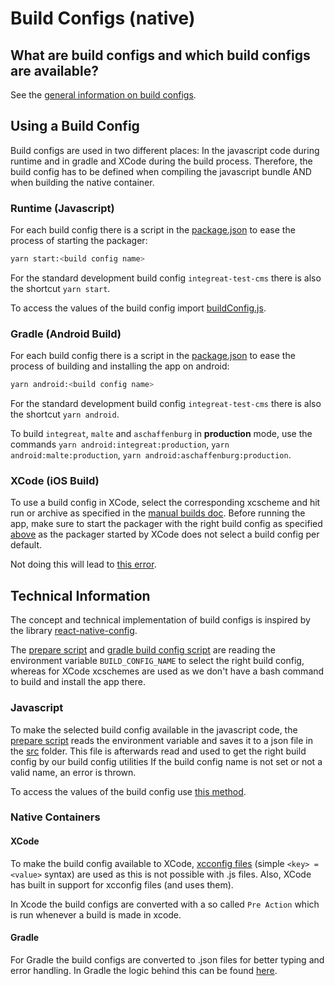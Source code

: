 # Build Configs (native)

## What are build configs and which build configs are available?

See the [general information on build configs](../../build-configs/README.md).

## Using a Build Config

Build configs are used in two different places: In the javascript code during runtime and in gradle and XCode during the build process.
Therefore, the build config has to be defined when compiling the javascript bundle AND when building the native container.

### Runtime (Javascript)

For each build config there is a script in the [package.json](../package.json) to ease the process of starting the packager:

```bash
yarn start:<build config name>
```

For the standard development build config `integreat-test-cms` there is also the shortcut `yarn start`.

To access the values of the build config import [buildConfig.js](../src/modules/app/constants/buildConfig.js).

### Gradle (Android Build)

For each build config there is a script in the [package.json](../package.json) to ease the process of building and installing the app on android:

```bash
yarn android:<build config name>
```

For the standard development build config `integreat-test-cms` there is also the shortcut `yarn android`.

To build `integreat`, `malte` and `aschaffenburg` in **production** mode, use the commands `yarn android:integreat:production`, `yarn android:malte:production`, `yarn android:aschaffenburg:production`.

### XCode (iOS Build)

To use a build config in XCode, select the corresponding xcscheme and hit run or archive as specified in the [manual builds doc](manual-builds.md#ios).
Before running the app, make sure to start the packager with the right build config as specified [above](#runtime-javascript)
as the packager started by XCode does not select a build config per default.

Not doing this will lead to [this error](troubleshooting.md#no-build_config_name-supplied).

## Technical Information

The concept and technical implementation of build configs is inspired by the library [react-native-config](https://github.com/luggit/react-native-config).

The [prepare script](../tools/prepare.ts) and [gradle build config script](../android/app/buildConfigs.gradle) 
are reading the environment variable `BUILD_CONFIG_NAME` to select the right build config,
whereas for XCode xcschemes are used as we don't have a bash command to build and install the app there.

### Javascript

To make the selected build config available in the javascript code, the [prepare script](../tools/prepare.ts)
reads the environment variable and saves it to a json file in the [src](../src) folder. 
This file is afterwards read and used to get the right build config by our build config utilities
If the build config name is not set or not a valid name, an error is thrown.

To access the values of the build config use [this method](../src/modules/app/constants/buildConfig.js).

### Native Containers

#### XCode

To make the build config available to XCode, [xcconfig files](https://nshipster.com/xcconfig/) (simple `<key> = <value>` syntax) are used as this is not possible with .js files.
Also, XCode has built in support for xcconfig files (and uses them).

In Xcode the build configs are converted with a so called `Pre Action` which is run whenever a build is made in xcode.

#### Gradle

For Gradle the build configs are converted to .json files for better typing and error handling.
In Gradle the logic behind this can be found [here](../android/app/buildConfigs.gradle).
